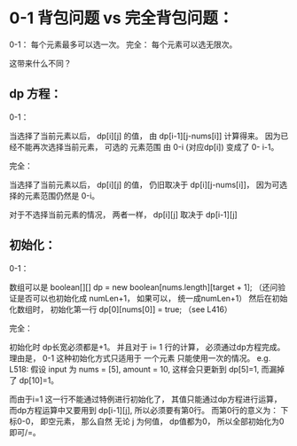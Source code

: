 # 0-1 背包问题 vs 完全背包问题：
 
0-1： 每个元素最多可以选一次。
完全： 每个元素可以选无限次。

这带来什么不同？

## dp 方程：

0-1： 

当选择了当前元素以后， dp[i][j] 的值， 由 dp[i-1][j-nums[i]] 计算得来。 因为已经不能再次选择当前元素， 可选的
元素范围 由 0-i (对应dp[i]) 变成了 0- i-1。

完全：

当选择了当前元素以后， dp[i][j] 的值， 仍旧取决于 dp[i][j-nums[i]]， 因为可选择的元素范围仍然是 0-i。


对于不选择当前元素的情况， 两者一样， dp[i][j] 取决于 dp[i-1][j]

## 初始化：

0-1：

数组可以是 boolean[][] dp = new boolean[nums.length][target + 1]; （还问验证是否可以也初始化成 numLen+1， 如果可以， 统一成numLen+1）
然后在初始化数组时， 初始化第一行 dp[0][nums[0]] = true; （see L416）

完全： 

初始化时 dp长宽必须都是+1。 并且对于 i= 1 行的计算， 必须通过dp方程完成。 理由是， 0-1 这种初始化方式只适用于 一个元素
只能使用一次的情况。 
e.g. L518: 假设 input 为 nums = [5], amount = 10,  这样会只更新到 dp[5]=1, 而漏掉了 dp[10]=1。

而由于i=1 这一行不能通过特例进行初始化了， 其值只能通过dp方程进行运算， 而dp方程运算中又要用到 dp[i-1][j], 所以必须要有第0行。
而第0行的意义为： 下标0-0， 即空元素， 那么自然 无论 j 为何值， dp值都为0， 所以全部初始化为0即可/=。

